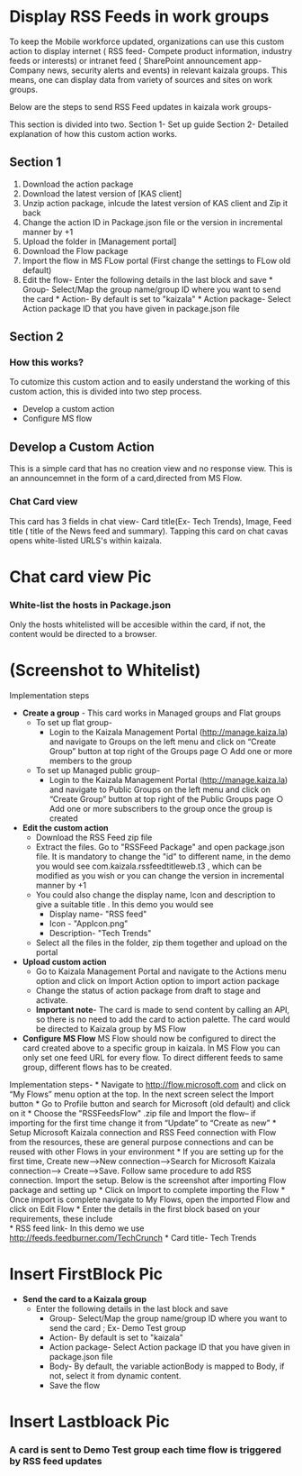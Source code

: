 # Display RSS Feeds in work groups

To keep the Mobile workforce updated, organizations can use this custom action to display internet ( RSS feed- Compete product information, industry feeds or interests) or intranet feed ( SharePoint announcement app- Company news, security alerts and events) in relevant kaizala groups. This means, one can display data from variety of sources and sites on work groups.

Below are the steps to send RSS Feed updates in kaizala work groups-

This section is divided into two. 
Section 1- Set up guide
Section 2- Detailed explanation of how this custom action works.

## Section 1

1. Download the action package
2. Download the latest version of [KAS client]
3. Unzip action package, inlcude the latest version of KAS client and Zip it back
4. Change the action ID in Package.json file or the version in incremental manner by +1
5. Upload the folder in [Management portal]
6. Download the Flow package
7. Import the flow in MS FLow portal (First change the settings to FLow old default)
8. Edit the flow-
                 Enter the following details in the last block and save
		* Group- Select/Map the group name/group ID where you want to send the card
		* Action- By default is set to "kaizala"
		* Action package- Select Action package ID that you have given in package.json file
## Section 2

### How this works?
To cutomize this custom action and to easily understand the working of this custom action, this is divided into two step process.
* Develop a custom action
* Configure MS flow 

## Develop a Custom Action
This is a simple card that has no creation view and no response view. This is an announcemnet in the form of a card,directed from MS Flow.

### Chat Card view
This card has 3 fields in chat view- Card title(Ex- Tech Trends), Image, Feed title ( title of the News feed and summary). Tapping this card on chat cavas opens white-listed URLS's within kaizala.

# Chat card view Pic

### White-list the hosts in Package.json

Only the hosts whitelisted will be accesible within the card, if not, the content would be directed to a browser.

# (Screenshot to Whitelist)

Implementation steps

* **Create a group** -  This card works in Managed groups and Flat groups
    * To set up flat group-
        *  Login to the Kaizala Management Portal (http://manage.kaiza.la) and navigate to Groups on the left menu and click on “Create Group” button at top right of the Groups page
        ○ Add one or more members to the group
    * To set up Managed public group- 
        *  Login to the Kaizala Management Portal (http://manage.kaiza.la) and navigate to Public Groups on the left menu and click on “Create Group” button at top right of the Public Groups page
        ○ Add one or more subscribers to the group once the group is created
*  **Edit the custom action**
    *  Download the RSS Feed zip file
    *  Extract the files. Go to "RSSFeed Package" and  open package.json file. It is mandatory to change the "id" to different name, in the demo you would see com.kaizala.rssfeedtitleweb.t3 , which can be modified as you wish or you can change the version in incremental manner by +1
    * You could also change the display name, Icon and description to give a suitable title . In this demo you would see
        *  Display name- "RSS feed"
        * Icon - "AppIcon.png"
        * Description- "Tech Trends"
    *  Select all the files in the folder, zip them together and upload on the portal
* **Upload custom action**
    *  Go to Kaizala Management Portal and navigate to the Actions menu option and click on Import Action option to import action package
    *  Change the status of action package from draft to stage and activate. 
    * **Important note**- The card is made to send content by calling an API, so there is no need to add the card to action palette. The card would be directed to Kaizala group by MS Flow
* **Configure MS Flow**
MS Flow should now be configured to direct the card created above to a specific group in kaizala. In MS Flow you can only set one feed URL for every flow. To direct different feeds to same group, different flows has to be created.

Implementation steps- 
    *  Navigate to http://flow.microsoft.com and click on “My Flows” menu option at the top. In the next screen select the Import button
    * Go to Profile button and search for Microsoft (old default) and click on it
    *  Choose the "RSSFeedsFlow" .zip file and Import the flow– if importing for the first time change it from “Update” to “Create as new”
    *  Setup Microsoft Kaizala connection and RSS Feed connection with Flow from the resources, these are general purpose connections and can be reused with other Flows in your environment
    *  If you are setting up for the first time, Create new-->New connection-->Search for Microsoft Kaizala connection--> Create-->Save. Follow same procedure to add RSS connection. Import the setup. Below is the screenshot after importing Flow package and setting up
    * Click on Import to complete importing the Flow
    * Once import is complete navigate to My Flows, open the imported Flow and click on Edit Flow
    * Enter the details in the first block based on your requirements, these include    
        *  RSS feed link- In this demo we use http://feeds.feedburner.com/TechCrunch
        * Card title- Tech Trends
    
# Insert FirstBlock Pic 
            
* **Send the card to a Kaizala group** 
    * Enter the following details in the last block and save
        *  Group- Select/Map the group name/group ID where you want to send the card ; Ex- Demo Test group
        * Action- By default is set to "kaizala"
        * Action package- Select Action package ID that you have given in package.json file
        * Body- By default, the variable actionBody is mapped to Body, if not, select it from dynamic content.
        * Save the flow
    
# Insert Lastbloack Pic

### A card is sent to Demo Test group each time flow is triggered by RSS feed updates


